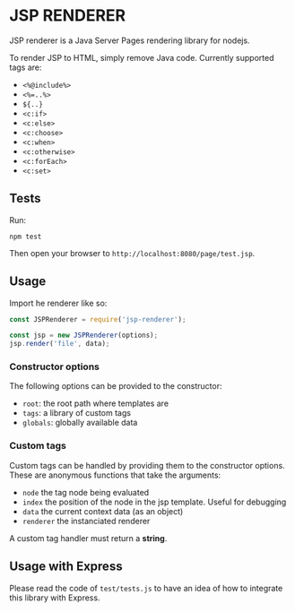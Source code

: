 JSP RENDERER
============

JSP renderer is a Java Server Pages rendering library for nodejs.

To render JSP to HTML, simply remove Java code. Currently supported tags are:

- `<%@include%>`
- `<%=..%>`
- `${..}`
- `<c:if>`
- `<c:else>`
- `<c:choose>`
- `<c:when>`
- `<c:otherwise>`
- `<c:forEach>`
- `<c:set>`


## Tests

Run:

```hash
npm test
```

Then open your browser to ```http://localhost:8080/page/test.jsp```.

## Usage

Import he renderer like so:

```js
const JSPRenderer = require('jsp-renderer');

const jsp = new JSPRenderer(options);
jsp.render('file', data);
```

### Constructor options

The following options can be provided to the constructor:

- `root`: the root path where templates are
- `tags`: a library of custom tags
- `globals`: globally available data

### Custom tags

Custom tags can be handled by providing them to the constructor options. These are
anonymous functions that take the arguments:

- `node` the tag node being evaluated
- `index` the position of the node in the jsp template. Useful for debugging
- `data` the current context data (as an object)
- `renderer` the instanciated renderer

A custom tag handler must return a **string**.

## Usage with Express

Please read the code of `test/tests.js` to have an idea of how to integrate this
library with Express.
